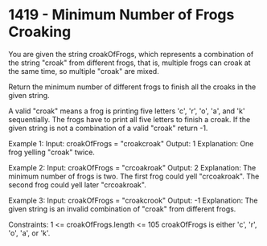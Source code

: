 <h1>1419 - Minimum Number of Frogs Croaking</h1>
You are given the string croakOfFrogs, which represents a combination of the string "croak" from different frogs, that is, multiple frogs can croak at the same time, so multiple "croak" are mixed.

Return the minimum number of different frogs to finish all the croaks in the given string.

A valid "croak" means a frog is printing five letters 'c', 'r', 'o', 'a', and 'k' sequentially. The frogs have to print all five letters to finish a croak. If the given string is not a combination of a valid "croak" return -1.

Example 1:
Input: croakOfFrogs = "croakcroak"
Output: 1
Explanation: One frog yelling "croak" twice.

Example 2:
Input: croakOfFrogs = "crcoakroak"
Output: 2
Explanation: The minimum number of frogs is two.
The first frog could yell "crcoakroak".
The second frog could yell later "crcoakroak".

Example 3:
Input: croakOfFrogs = "croakcrook"
Output: -1
Explanation: The given string is an invalid combination of "croak" from different frogs.

Constraints:
1 <= croakOfFrogs.length <= 105
croakOfFrogs is either 'c', 'r', 'o', 'a', or 'k'.
